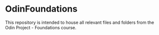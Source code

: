 # OdinFoundations

This repository is intended to house all relevant files and folders from the Odin Project - Foundations course.